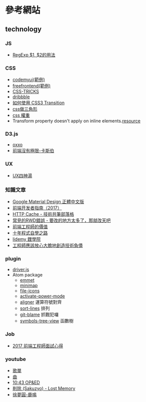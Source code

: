 # 參考網站

## technology

### JS
- [RegExp $1, $2的用法](https://stackoverflow.com/questions/3598042/how-can-i-replace-a-regex-substring-match-in-javascript)

### CSS
- [codemyui(範例)](https://codemyui.com/)
- [freefrontend(範例)](http://freefrontend.com/)
- [CSS-TRICKS](https://css-tricks.com/)
- [dribbble](https://dribbble.com/)
- [如何使用 CSS3 Transition](http://blog.fukuball.com/css3-transition/)
- [css做三角形](http://yincheng.site/css-triangle)
- [css 權重](http://www.oxxostudio.tw/articles/201405/css-specificity.html)
- Transform property doesn't apply on inline elements.[resource](https://stackoverflow.com/questions/24961795/how-can-i-use-css3-transform-on-a-span)

### D3.js
- [oxxo](http://www.oxxostudio.tw/list.html)
- [前端沒有極限-卡斯伯](https://wcc723.github.io/d3js/2014/10/29/Ironman-30-days-30/)

### UX
- [UX四神湯](https://medium.com/uxeastmeetswest)

### 知識文章
- [Google Material Design 正體中文版](https://wcc723.gitbooks.io/google_design_translate/)
- [前端开发者指南（2017）](https://sqrtthree.gitbooks.io/front-end-handbook-2017/content/)
- [HTTP Cache - 技術共筆部落格](https://blog.techbridge.cc/2017/06/17/cache-introduction/)
- [常見的RWD錯誤 - 要改的地方太多了，那就改天吧](https://blog.user.today/rwd-mistake/)
- [前端工程師的價值](http://huli.logdown.com/posts/1655457-front-end-engineer-where-is-the-value)
- [十年程式自學之路](http://huli.logdown.com/posts/703835-experience-ten-year-programming-of-self-study-road)
- [lidemy 鋰學院](https://lidemy.teachable.com/)
- [工程師應該放心大膽地創造技術負債](https://medium.com/@p5d12000/%E5%B7%A5%E7%A8%8B%E5%B8%AB%E6%87%89%E8%A9%B2%E6%94%BE%E5%BF%83%E5%A4%A7%E8%86%BD%E5%9C%B0%E5%89%B5%E9%80%A0%E6%8A%80%E8%A1%93%E8%B2%A0%E5%82%B5-a8022d85810)

### plugin
- [driver.js](http://kamranahmed.info/driver#singl-element-no-popover)
- Atom package
  - [emmet](https://atom.io/packages/emmet)
  - [minimap](https://atom.io/packages/minimap)
  - [file-icons](https://atom.io/packages/file-icons)
  - [activate-power-mode](https://atom.io/packages/activate-power-mode)
  - [aligner](https://atom.io/packages/aligner) 運算符號對齊
  - [sort-lines](https://atom.io/packages/sort-lines) 排列
  - [git-blame](https://atom.io/packages/git-blame) 抓戰犯囉
  - [symbols-tree-view](https://atom.io/packages/symbols-tree-view) 函數樹

### Job
- [2017 前端工程師面試心得](https://medium.com/dezchuang/%E7%B6%B2%E9%A0%81%E5%89%8D%E7%AB%AF%E5%B7%A5%E7%A8%8B%E5%B8%AB%E8%BD%89%E8%81%B7-%E5%8F%B0%E5%8C%97-14-%E9%96%93%E9%9D%A2%E8%A9%A6%E5%BF%83%E5%BE%97-41e99def87e9
)

### youtube
- [歌單](https://www.youtube.com/playlist?list=PLI1e8pLaG0nkUL9ziigpHDWT5ScJPactz)
- [曲](https://www.youtube.com/playlist?list=PLI1e8pLaG0nlcdlEiyW8HYNdwH4e-H5uh)
- [10:43 OP&ED](https://www.youtube.com/watch?v=z1Mm2dOx1Ks)
- [削除 (Sakuzyo) - Lost Memory](https://www.youtube.com/watch?v=_oq9UAV028U)
- [徐夢圓-鹿鳴](https://www.youtube.com/watch?v=ujI77F4yTMw)
